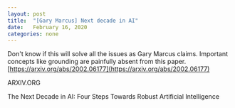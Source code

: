```yaml
---
layout: post
title:  "[Gary Marcus] Next decade in AI"
date:   February 16, 2020
categories: none
---
```


Don't know if this will solve all the issues as Gary Marcus claims. Important concepts like grounding are painfully absent from this paper. [https://arxiv.org/abs/2002.06177](https://arxiv.org/abs/2002.06177)

ARXIV.ORG

The Next Decade in AI: Four Steps Towards Robust Artificial Intelligence


